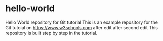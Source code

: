 # hello-world
Hello World repository for Git tutorial
This is an example repository for the Git tutoial on https://www.w3schools.com
after edit
after second edit
This repository is built step by step in the tutorial.

